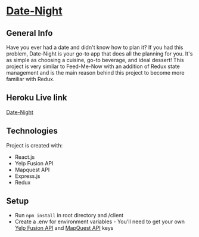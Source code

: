 # [Date-Night](https://date-night-1.herokuapp.com/)

## General Info
Have you ever had a date and didn't know how to plan it? If you had this problem, Date-Night is your go-to app that does all the planning for you. It's as simple as choosing a cuisine, go-to beverage, and ideal dessert! This project is very similar to Feed-Me-Now with an addition of Redux state management and is the main reason behind this project to become more familiar with Redux.

## Heroku Live link
[Date-Night](https://date-night-1.herokuapp.com/)

## Technologies
Project is created with:
* React.js
* Yelp Fusion API
* Mapquest API
* Express.js
* Redux

## Setup
* Run `npm install` in root directory and /client
* Create a .env for environment variables - You'll need to get your own [Yelp Fusion API](https://www.yelp.com/fusion) and [MapQuest API](https://developer.mapquest.com/documentation/) keys

